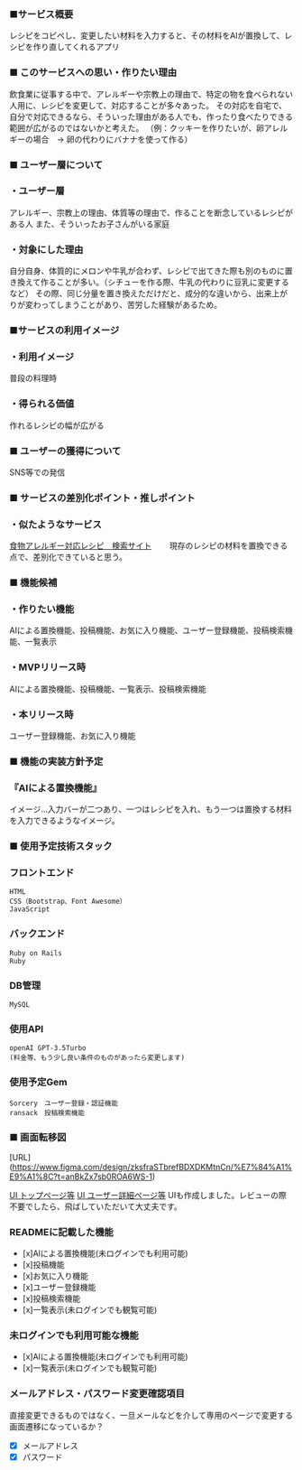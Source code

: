 ### ■サービス概要

レシピをコピペし、変更したい材料を入力すると、その材料をAIが置換して、レシピを作り直してくれるアプリ

### ■ このサービスへの思い・作りたい理由

飲食業に従事する中で、アレルギーや宗教上の理由で、特定の物を食べられない人用に、レシピを変更して、対応することが多々あった。
その対応を自宅で、自分で対応できるなら、そういった理由がある人でも、作ったり食べたりできる範囲が広がるのではないかと考えた。
（例：クッキーを作りたいが、卵アレルギーの場合　→ 卵の代わりにバナナを使って作る）

### ■ ユーザー層について

### ・ユーザー層

アレルギー、宗教上の理由、体質等の理由で、作ることを断念しているレシピがある人
また、そういったお子さんがいる家庭

### ・対象にした理由

自分自身、体質的にメロンや牛乳が合わず、レシピで出てきた際も別のものに置き換えて作ることが多い。（シチューを作る際、牛乳の代わりに豆乳に変更するなど）
その際、同じ分量を置き換えただけだと、成分的な違いから、出来上がりが変わってしまうことがあり、苦労した経験があるため。

### ■サービスの利用イメージ

### ・利用イメージ

普段の料理時

### ・得られる価値

作れるレシピの幅が広がる

### ■ ユーザーの獲得について

SNS等での発信

### ■ サービスの差別化ポイント・推しポイント

### ・似たようなサービス

[食物アレルギー対応レシピ　検索サイト](https://www.miraizaidan.or.jp/recipe/?pg=1　)
　　現存のレシピの材料を置換できる点で、差別化できていると思う。

### ■ 機能候補

### ・作りたい機能

AIによる置換機能、投稿機能、お気に入り機能、ユーザー登録機能、投稿検索機能、一覧表示

### ・MVPリリース時

AIによる置換機能、投稿機能、一覧表示、投稿検索機能

### ・本リリース時

ユーザー登録機能、お気に入り機能

### ■ 機能の実装方針予定

### 『AIによる置換機能』

イメージ…入力バーが二つあり、一つはレシピを入れ、もう一つは置換する材料を入力できるようなイメージ。

### ■ 使用予定技術スタック
### フロントエンド
	HTML
	CSS（Bootstrap、Font Awesome）
	JavaScript
### バックエンド
	Ruby on Rails
	Ruby
### DB管理
	MySQL
### 使用API
	openAI GPT-3.5Turbo
	(料金等、もう少し良い条件のものがあったら変更します)
### 使用予定Gem
	Sorcery　ユーザー登録・認証機能
	ransack　投稿検索機能
### ■ 画面転移図
[URL] (https://www.figma.com/design/zksfraSTbrefBDXDKMtnCn/%E7%84%A1%E9%A1%8C?t=anBkZx7sb0ROA6WS-1)


[UI トップページ等](https://www.figma.com/design/e5QNg5V7Nrnx2xFc2poRmJ/%E7%84%A1%E9%A1%8C-(%E3%82%B3%E3%83%94%E3%83%BC)?t=3ktrbP2aDTLBzKO7-1)
[UI ユーザー詳細ページ等](https://www.figma.com/design/DSKwlTNhOocxjYB8yymlTr/%E7%84%A1%E9%A1%8C?t=xmpE1bq4K4YSLiFM-1)
UIも作成しました。レビューの際不要でしたら、飛ばしていただいて大丈夫です。

### READMEに記載した機能
- [x]AIによる置換機能(未ログインでも利用可能)
- [x]投稿機能
- [x]お気に入り機能
- [x]ユーザー登録機能
- [x]投稿検索機能
- [x]一覧表示(未ログインでも観覧可能)

### 未ログインでも利用可能な機能
- [x]AIによる置換機能(未ログインでも利用可能)
- [x]一覧表示(未ログインでも観覧可能)
### メールアドレス・パスワード変更確認項目
直接変更できるものではなく、一旦メールなどを介して専用のページで変更する画面遷移になっているか？
- [x] メールアドレス
- [x] パスワード
